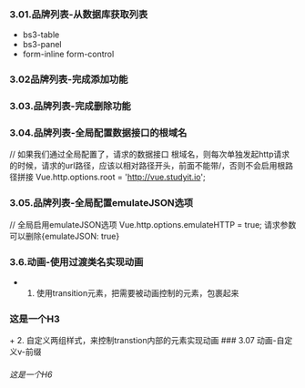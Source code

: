 ### 3.01.品牌列表-从数据库获取列表
+ bs3-table
+ bs3-panel
+ form-inline form-control
### 3.02品牌列表-完成添加功能
### 3.03.品牌列表-完成删除功能
### 3.04.品牌列表-全局配置数据接口的根域名
 // 如果我们通过全局配置了，请求的数据接口 根域名，则每次单独发起http请求的时候，请求的url路径，应该以相对路径开头，前面不能带/，否则不会启用根路径拼接
    Vue.http.options.root = 'http://vue.studyit.io';
### 3.05.品牌列表-全局配置emulateJSON选项
 // 全局启用emulateJSON选项
Vue.http.options.emulateHTTP = true;
请求参数可以删除{emulateJSON: true}
### 3.6.动画-使用过渡类名实现动画
+ 1. 使用transition元素，把需要被动画控制的元素，包裹起来 
<!-- transition元素，是Vue官方提供的 -->
<transition>
    <h3 v-if="flag">这是一个H3</h3>
</transition>
+ 2. 自定义两组样式，来控制transtion内部的元素实现动画
    <style>
        /*
            v-enter 【这是个时间点】是进入之前，元素的起始状态，此时还没开始进入
            v-leave-to  【这是个时间点】是动画离开之后，离开的终止状态，此时，元素 动画已经结束了
         */
         .v-enter,
         .v-leave-to{
             opacity: 0;
             transform: translateX(150px);
         }
         /* v-enter-active【入场动画的时间段】 */
         /* v-leave-active【离场动画的时间段】 */
         .v-enter-active,
         .v-leave-active{
             transition: all 0.8s ease;
         }
    </style>
### 3.07 动画-自定义v-前缀
<transition name="my">
    <h6 v-if="flag2">这是一个H6</h6>
</transition>
<style>
.my-enter,
.my-leave-to{
    opacity: 0;
    transform: translateY(70px);
}

.my-enter-active,
.my-leave-active{
    transition: all 1s ease;
}
</style> 
